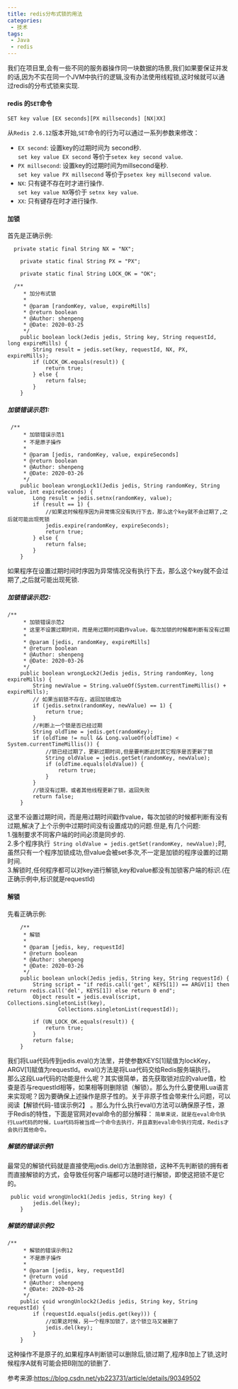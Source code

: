 ```yaml
---
title: redis分布式锁的用法
categories: 
 - 技术
tags:
 - Java
 - redis
---
```


我们在项目里,会有一些不同的服务器操作同一块数据的场景,我们如果要保证并发的话,因为不实在同一个JVM中执行的逻辑,没有办法使用线程锁,这时候就可以通过redis的分布式锁来实现.

#### redis 的`SET`命令
`SET key value [EX seconds][PX millseconds] [NX|XX]`


从`Redis 2.6.12`版本开始,`SET`命令的行为可以通过一系列参数来修改：
- `EX second`: 设置key的过期时间为 second秒.<br>`set key value EX second` 等价于`setex key second value`.
- `PX millsecond`: 设置key的过期时间为millsecond毫秒.<br>`set key value PX millsecond` 等价于`psetex key millsecond value`.
- `NX`: 只有键不存在时才进行操作.<br> `set key value NX`等价于 `setnx key value`.
- `XX`: 只有键存在时才进行操作.


#### 加锁
首先是正确示例:
```
  private static final String NX = "NX";

    private static final String PX = "PX";

    private static final String LOCK_OK = "OK";

  /**
     * 加分布式锁
     * 
     * @param [randomKey, value, expireMills]
     * @return boolean
     * @Author: shenpeng
     * @Date: 2020-03-25
     */
    public boolean lock(Jedis jedis, String key, String requestId, long expireMills) {
        String result = jedis.set(key, requestId, NX, PX, expireMills);
        if (LOCK_OK.equals(result)) {
            return true;
        } else {
            return false;
        }
    }
```
##### 加锁错误示范1:
```
 /**
     * 加锁错误示范1
     * 不是原子操作
     * 
     * @param [jedis, randomKey, value, expireSeconds]
     * @return boolean
     * @Author: shenpeng
     * @Date: 2020-03-26
     */
    public boolean wrongLock1(Jedis jedis, String randomKey, String value, int expireSeconds) {
        Long result = jedis.setnx(randomKey, value);
        if (result == 1) {
            //如果这时候程序因为异常情况没有执行下去，那么这个key就不会过期了,之后就可能出现死锁
            jedis.expire(randomKey, expireSeconds);
            return true;
        } else {
            return false;
        }
    }
```
如果程序在设置过期时间时序因为异常情况没有执行下去，那么这个key就不会过期了,之后就可能出现死锁.

##### 加锁错误示范2:
```
/**
     * 加锁错误示范2
     * 这里不设置过期时间，而是用过期时间戳作value，每次加锁的时候都判断有没有过期
     * 
     * @param [jedis, randomKey, expireMills]
     * @return boolean
     * @Author: shenpeng
     * @Date: 2020-03-26
     */
    public boolean wrongLock2(Jedis jedis, String randomKey, long expireMills) {
        String newValue = String.valueOf(System.currentTimeMillis() + expireMills);
        // 如果当前锁不存在，返回加锁成功
        if (jedis.setnx(randomKey, newValue) == 1) {
            return true;
        }
        //判断上一个锁是否已经过期
        String oldTime = jedis.get(randomKey);
        if (oldTime != null && Long.valueOf(oldTime) < System.currentTimeMillis()) {
            //锁已经过期了，更新过期时间,但是要判断此时其它程序是否更新了锁
            String oldValue = jedis.getSet(randomKey, newValue);
            if (oldTime.equals(oldValue)) {
                return true;
            }
        }
        //锁没有过期，或者其他线程更新了锁，返回失败
        return false;
    }
```
这里不设置过期时间，而是用过期时间戳作value，每次加锁的时候都判断有没有过期,解决了上个示例中过期时间没有设置成功的问题.但是,有几个问题:<br>1.强制要求不同客户端的时间必须是同步的.  <br>2.多个程序执行` String oldValue = jedis.getSet(randomKey, newValue);`时,虽然只有一个程序加锁成功,但value会被set多次,不一定是加锁的程序设置的过期时间. <br>3.解锁时,任何程序都可以对key进行解锁,key和value都没有加锁客户端的标识.(在正确示例中,标识就是requestId)

#### 解锁
先看正确示例:
```
    /**
     * 解锁
     * 
     * @param [jedis, key, requestId]
     * @return boolean
     * @Author: shenpeng
     * @Date: 2020-03-26
     */
    public boolean unlock(Jedis jedis, String key, String requestId) {
        String script = "if redis.call('get', KEYS[1]) == ARGV[1] then return redis.call('del', KEYS[1]) else return 0 end";
        Object result = jedis.eval(script, Collections.singletonList(key),
                Collections.singletonList(requestId));

        if (UN_LOCK_OK.equals(result)) {
            return true;
        }
        return false;
    }
```
我们将Lua代码传到jedis.eval()方法里，并使参数KEYS[1]赋值为lockKey，ARGV[1]赋值为requestId。eval()方法是将Lua代码交给Redis服务端执行。<br>
那么这段Lua代码的功能是什么呢？其实很简单，首先获取锁对应的value值，检查是否与requestId相等，如果相等则删除锁（解锁）。那么为什么要使用Lua语言来实现呢？因为要确保上述操作是原子性的。关于非原子性会带来什么问题，可以阅读【解锁代码-错误示例2】 。那么为什么执行eval()方法可以确保原子性，源于Redis的特性，下面是官网对eval命令的部分解释：
`简单来说，就是在eval命令执行Lua代码的时候，Lua代码将被当成一个命令去执行，并且直到eval命令执行完成，Redis才会执行其他命令。`

##### 解锁的错误示例1
最常见的解锁代码就是直接使用jedis.del()方法删除锁，这种不先判断锁的拥有者而直接解锁的方式，会导致任何客户端都可以随时进行解锁，即使这把锁不是它的。
```
 public void wrongUnlock1(Jedis jedis, String key) {
        jedis.del(key);
    }
```

##### 解锁的错误示例2
```
/**
     * 解锁的错误示例12
     * 不是原子操作
     * 
     * @param [jedis, key, requestId]
     * @return void
     * @Author: shenpeng
     * @Date: 2020-03-26
     */
    public void wrongUnlock2(Jedis jedis, String key, String requestId) {
        if (requestId.equals(jedis.get(key))) {
            //如果这时候，另一个程序加锁了，这个锁立马又被删了
            jedis.del(key);
        }
    }
```
这种操作不是原子的,如果程序A判断锁可以删除后,锁过期了,程序B加上了锁,这时候程序A就有可能会把B刚加的锁删了.


参考来源:https://blog.csdn.net/yb223731/article/details/90349502
